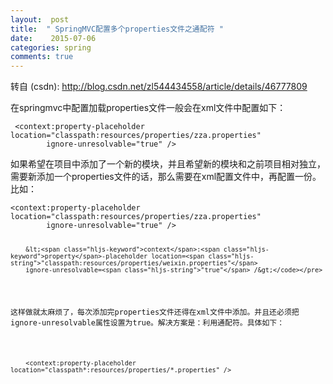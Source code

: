 ```yaml
---
layout:  post
title:  " SpringMVC配置多个properties文件之通配符 "
date:    2015-07-06
categories: spring 
comments: true
---
```

转自 (csdn): http://blog.csdn.net/zl544434558/article/details/46777809
<div class="markdown_views">
 <p>在springmvc中配置加载properties文件一般会在xml文件中配置如下：</p> 
 <pre class="prettyprint"><code class=" hljs vhdl"> &lt;<span class="hljs-keyword">context</span>:<span class="hljs-keyword">property</span>-placeholder location=<span class="hljs-string">"classpath:resources/properties/zza.properties"</span> 
        ignore-unresolvable=<span class="hljs-string">"true"</span> /&gt; </code></pre> 
 <p>如果希望在项目中添加了一个新的模块，并且希望新的模块和之前项目相对独立，需要新添加一个properties文件的话，那么需要在xml配置文件中，再配置一份。比如：</p> 
 <pre class="prettyprint"><code class=" hljs vhdl">&lt;<span class="hljs-keyword">context</span>:<span class="hljs-keyword">property</span>-placeholder location=<span class="hljs-string">"classpath:resources/properties/zza.properties"</span> 
        ignore-unresolvable=<span class="hljs-string">"true"</span> /&gt; 

        &lt;<span class="hljs-keyword">context</span>:<span class="hljs-keyword">property</span>-placeholder location=<span class="hljs-string">"classpath:resources/properties/weixin.properties"</span> 
        ignore-unresolvable=<span class="hljs-string">"true"</span> /&gt;</code></pre> 
 <p>这样做就太麻烦了，每次添加完properties文件还得在xml文件中添加。并且还必须把ignore-unresolvable属性设置为true。解决方案是：利用通配符。具体如下：</p> 
 <pre class="prettyprint"><code class=" hljs vhdl">    &lt;<span class="hljs-keyword">context</span>:<span class="hljs-keyword">property</span>-placeholder   location=<span class="hljs-string">"classpath*:resources/properties/*.properties"</span> /&gt;
</code></pre>
</div>